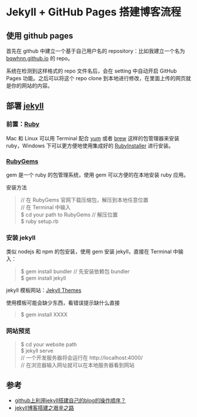 # Jekyll + GitHub Pages 搭建博客流程


## 使用 github pages

首先在 github 中建立一个基于自己用户名的 repository：比如我建立一个名为 [bqwhnn.github.io][bqwhnn.github.io] 的 repo。

系统在检测到这样格式的 repo 文件名后，会在 setting 中自动开启 GitHub Pages 功能。之后可以将这个 repo clone 到本地进行修改，在里面上传的网页就是你的网站的内容。

## 部署 [jekyll][jekyll]

### 前置：[Ruby][Ruby]

Mac 和 Linux 可以用 Terminal 配合 [yum][yum] 或者 [brew][brew] 这样的包管理器来安装 ruby，Windows 下可以更方便地使用集成好的 [RubyInstaller][RubyInstaller] 进行安装。

### [RubyGems][RubyGems]

gem 是一个 ruby 的包管理系统，使用 gem 可以方便的在本地安装 ruby 应用。

安装方法
> // 在 RubyGems 官网下载压缩包，解压到本地任意位置  
> // 在 Terminal 中输入  
> $ cd your path to RubyGems  // 解压位置  
> $ ruby setup.rb

### 安装 jekyll

类似 nodejs 和 npm 的包安装，使用 gem 安装 jekyll，直接在 Terminal 中输入：

> $ gem install bundler // 先安装依赖包 bundler  
> $ gem install jekyll

jekyll 模板网站：[Jekyll Themes][Jekyll Themes]

使用模板可能会缺少东西，看错误提示缺什么直接
> $ gem install XXXX

### 网站预览

> $ cd your website path  
> $ jekyll serve  
> // 一个开发服务器将会运行在 http://localhost:4000/  
> // 在浏览器输入网址就可以在本地服务器看到网站

## 参考

* [github上利用jekyll搭建自己的blog的操作顺序？](https://www.zhihu.com/question/30018945?sort=created)
* [jekyll博客搭建之艰辛之路](http://www.jianshu.com/p/27de87d4447e)


[bqwhnn.github.io]: https://bqwhnn.github.io
[jekyll]: http://jekyll.com.cn/
[Ruby]: https://www.ruby-lang.org/en/
[yum]: http://yum.baseurl.org/
[brew]: https://brew.sh/
[RubyInstaller]: https://rubyinstaller.org/
[RubyGems]: https://rubygems.org/pages/download
[Jekyll Themes]: http://jekyllthemes.org/

